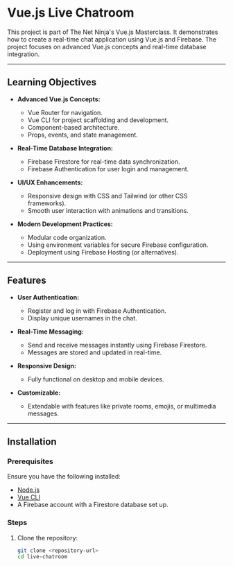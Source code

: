 # Vue.js Live Chatroom

This project is part of The Net Ninja's Vue.js Masterclass. It demonstrates how to create a real-time chat application using Vue.js and Firebase. The project focuses on advanced Vue.js concepts and real-time database integration.

---

## Learning Objectives

- **Advanced Vue.js Concepts:**
  - Vue Router for navigation.
  - Vue CLI for project scaffolding and development.
  - Component-based architecture.
  - Props, events, and state management.
  
- **Real-Time Database Integration:**
  - Firebase Firestore for real-time data synchronization.
  - Firebase Authentication for user login and management.
  
- **UI/UX Enhancements:**
  - Responsive design with CSS and Tailwind (or other CSS frameworks).
  - Smooth user interaction with animations and transitions.

- **Modern Development Practices:**
  - Modular code organization.
  - Using environment variables for secure Firebase configuration.
  - Deployment using Firebase Hosting (or alternatives).

---

## Features

- **User Authentication:**
  - Register and log in with Firebase Authentication.
  - Display unique usernames in the chat.

- **Real-Time Messaging:**
  - Send and receive messages instantly using Firebase Firestore.
  - Messages are stored and updated in real-time.

- **Responsive Design:**
  - Fully functional on desktop and mobile devices.

- **Customizable:**
  - Extendable with features like private rooms, emojis, or multimedia messages.

---

## Installation

### Prerequisites

Ensure you have the following installed:
- [Node.js](https://nodejs.org/)
- [Vue CLI](https://cli.vuejs.org/)
- A Firebase account with a Firestore database set up.

### Steps

1. Clone the repository:
   ```bash
   git clone <repository-url>
   cd live-chatroom

